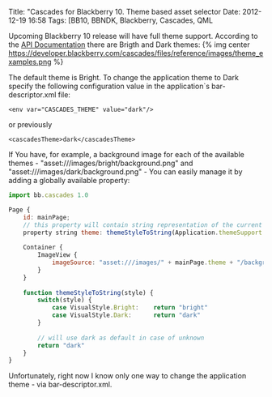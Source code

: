 Title: "Cascades for Blackberry 10. Theme based asset selector
Date: 2012-12-19 16:58
Tags: [BB10, BBNDK, Blackberry, Cascades, QML

Upcoming Blackberry 10 release will have full theme support. According to the [API Documentation](https://developer.blackberry.com/cascades/reference/bb__cascades__themesupport.html) there are Brigth and Dark themes:
{% img center https://developer.blackberry.com/cascades/files/reference/images/theme_examples.png %}

The default theme is Bright. To change the application theme to Dark specify the following configuration value in the application`s bar-descriptor.xml file:

```
<env var="CASCADES_THEME" value="dark"/>
```

or previously

```
<cascadesTheme>dark</cascadesTheme>
```

If You have, for example, a background image for each of the available themes - "asset:///images/bright/background.png" and "asset:///images/dark/background.png" - You can easily manage it by adding a globally available property:

```js
import bb.cascades 1.0

Page {
    id: mainPage;
    // this property will contain string representation of the current application theme.
    property string theme: themeStyleToString(Application.themeSupport.theme.colorTheme.style);
    
    Container {
        ImageView {
            imageSource: "asset:///images/" + mainPage.theme + "/background.png"
        }       
    }
    
    function themeStyleToString(style) {
        switch(style) {
            case VisualStyle.Bright:    return "bright"
            case VisualStyle.Dark:      return "dark"
        }
            
        // will use dark as default in case of unknown
        return "dark"
    }
}
```

Unfortunately, right now I know only one way to change the application theme - via bar-descriptor.xml.